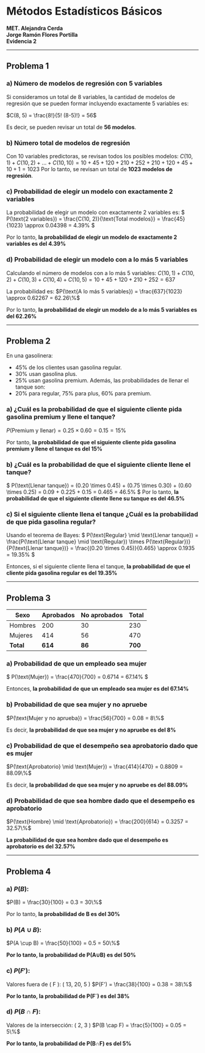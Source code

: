 # Métodos Estadísticos Básicos
**MET. Alejandra Cerda**  
**Jorge Ramón Flores Portilla**  
**Evidencia 2**

---

## Problema 1

### a) Número de modelos de regresión con 5 variables
Si consideramos un total de 8 variables, la cantidad de modelos de regresión que se pueden formar incluyendo exactamente 5 variables es:

$C(8, 5) = \frac{8!}{5! (8-5)!} = 56$

Es decir, se pueden revisar un total de **56 modelos**.

### b) Número total de modelos de regresión
Con 10 variables predictoras, se revisan todos los posibles modelos:
$C(10, 1) + C(10, 2) + ... + C(10, 10) = 10 + 45 + 120 + 210 + 252 + 210 + 120 + 45 + 10 + 1 = 1023$
Por lo tanto, se revisan un total de **1023 modelos de regresión**.

### c) Probabilidad de elegir un modelo con exactamente 2 variables
La probabilidad de elegir un modelo con exactamente 2 variables es:
$
P(\text{2 variables}) = \frac{C(10, 2)}{\text{Total modelos}} = \frac{45}{1023} \approx 0.04398 = 4.39\%
$

Por lo tanto, **la probabilidad de elegir un modelo de exactamente 2 variables es del $4.39\%$**

### d) Probabilidad de elegir un modelo con a lo más 5 variables

Calculando el número de modelos con a lo más 5 variables:
$C(10, 1) + C(10, 2) + C(10, 3) + C(10, 4) + C(10, 5) = 10 + 45 + 120 + 210 + 252 = 637$

La probabilidad es:
$P(\text{A lo más 5 variables}) = \frac{637}{1023} \approx 0.62267 = 62.26\%$

Por lo tanto, **la probabilidad de elegir un modelo de a lo más 5 variables es del $62.26\%$**

---

## Problema 2

En una gasolinera:
- 45% de los clientes usan gasolina regular.
- 30% usan gasolina plus.
- 25% usan gasolina premium.
Además, las probabilidades de llenar el tanque son:
- 20% para regular, 75% para plus, 60% para premium.

### a) ¿Cuál es la probabilidad de que el siguiente cliente pida gasolina premium y llene el tanque?

$P(\text{Premium y llenar}) = 0.25 \times 0.60 = 0.15 = 15\%$

Por tanto, **la probabilidad de que el siguiente cliente pida gasolina premium y llene el tanque es del $15\%$**

### b) ¿Cuál es la probabilidad de que el siguiente cliente llene el tanque?
$
P(\text{Llenar tanque}) = (0.20 \times 0.45) + (0.75 \times 0.30) + (0.60 \times 0.25) = 0.09 + 0.225 + 0.15 = 0.465 = 46.5\%
$
Por lo tanto, **la probabilidad de que el siguiente cliente llene su tanque es del 46.5\%**

### c) Si el siguiente cliente llena el tanque ¿Cuál es la probabilidad de que pida gasolina regular?

Usando el teorema de Bayes:
$
P(\text{Regular} \mid \text{Llenar tanque}) = \frac{P(\text{Llenar tanque} \mid \text{Regular}) \times P(\text{Regular})}{P(\text{Llenar tanque})} = \frac{(0.20 \times 0.45)}{0.465} \approx 0.1935 = 19.35\%
$

Entonces, si el siguiente cliente llena el tanque, **la probabilidad de que el cliente pida gasolina regular es del $19.35\%$**

---

## Problema 3

| Sexo      | Aprobados | No aprobados | Total |
|-----------|-----------|--------------|-------|
| Hombres   | 200       | 30           | 230   |
| Mujeres   | 414       | 56           | 470   |
| **Total** | **614**   | **86**       | **700** |

### a) Probabilidad de que un empleado sea mujer
$
P(\text{Mujer}) = \frac{470}{700} = 0.6714 = 67.14\%
$

Entonces, **la probabilidad de que un empleado sea mujer es del $67.14\%$**

### b) Probabilidad de que sea mujer y no apruebe
$P(\text{Mujer y no aprueba}) = \frac{56}{700} = 0.08 = 8\%$

Es decir, **la probabilidad de que sea mujer y no apruebe es del $8\%$**

### c) Probabilidad de que el desempeño sea aprobatorio dado que es mujer
$P(\text{Aprobatorio} \mid \text{Mujer}) = \frac{414}{470} = 0.8809 = 88.09\%$

Es decir, **la probabilidad de que sea mujer y no apruebe es del $88.09\%$**

### d) Probabilidad de que sea hombre dado que el desempeño es aprobatorio
$P(\text{Hombre} \mid \text{Aprobatorio}) = \frac{200}{614} = 0.3257 = 32.57\%$

**La probabilidad de que sea hombre dado que el desempeño es aprobatorio es del $32.57\%$**

---

## Problema 4

### a) $P(B)$:
$P(B) = \frac{30}{100} = 0.3 = 30\%$


Por lo tanto, **la probabilidad de B es del $30\%$**

### b) $P(A \cup B)$:
$P(A \cup B) = \frac{50}{100} = 0.5 = 50\%$

**Por lo tanto, la probabilidad de P(A∪B) es del $50\%$**

### c) $P(F')$:
Valores fuera de \( F \): \( 13, 20, 5 \)
$P(F') = \frac{38}{100} = 0.38 = 38\%$

**Por lo tanto, la probabilidad de P(F´) es del $38\%$**

### d) $P(B \cap F)$:
Valores de la intersección: \( 2, 3 \)
$P(B \cap F) = \frac{5}{100} = 0.05 = 5\%$

**Por lo tanto, la probabilidad de P(B∩F) es del $5\%$**